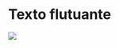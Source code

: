 # Texto flutuante

![](https://user-images.githubusercontent.com/37448340/89242255-796b9500-d5d7-11ea-9e4f-4f4d499f5dc6.gif)